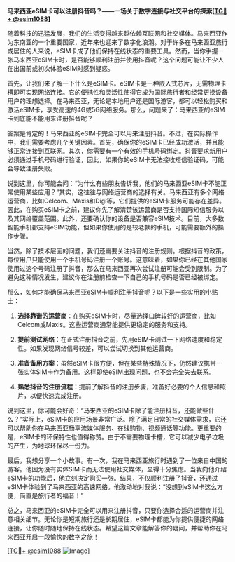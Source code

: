 **马来西亚eSIM卡可以注册抖音吗？——一场关于数字连接与社交平台的探索[[TG💪+ @esim1088](https://t.me/s/esim1088)]**

随着科技的迅猛发展，我们的生活变得越来越依赖互联网和社交媒体。马来西亚作为东南亚的一个重要国家，近年来也迎来了数字化浪潮。对于许多在马来西亚旅行或居住的人来说，eSIM卡成了他们保持在线状态的重要工具。然而，当你手握一张马来西亚eSIM卡时，是否能够顺利注册并使用抖音呢？这个问题可能让不少人在出国前或初次体验eSIM时感到疑惑。

首先，让我们来了解一下什么是eSIM卡。eSIM卡是一种嵌入式芯片，无需物理卡槽即可实现网络连接。它的便携性和灵活性使得它成为国际旅行者和经常更换设备用户的理想选择。在马来西亚，无论是本地用户还是国际游客，都可以轻松购买和激活eSIM卡，享受高速的4G或5G网络服务。那么，问题来了：马来西亚的eSIM卡到底能不能用来注册抖音呢？

答案是肯定的！马来西亚的eSIM卡完全可以用来注册抖音。不过，在实际操作中，我们需要考虑几个关键因素。首先，确保你的eSIM卡已经成功激活，并且能够正常连接到互联网。其次，你需要有一个有效的手机号码绑定。抖音要求新用户必须通过手机号码进行验证，因此，如果你的eSIM卡无法接收短信验证码，可能会导致注册失败。

说到这里，你可能会问：“为什么有些朋友告诉我，他们的马来西亚eSIM卡不能正常使用某些应用？”其实，这往往与网络运营商的选择有关。马来西亚有多个网络运营商，比如Celcom、Maxis和Digi等，它们提供的eSIM卡服务可能存在差异。因此，在购买eSIM卡之前，建议你先了解清楚该运营商是否支持国际短信服务以及其网络覆盖范围。此外，还要确认你的设备是否兼容eSIM技术。目前，大多数智能手机都支持eSIM功能，但如果你使用的是较老款的手机，可能需要额外的操作步骤。

当然，除了技术层面的问题，我们还需要关注抖音的注册规则。根据抖音的政策，每位用户只能使用一个手机号码注册一个账号。这意味着，如果你已经在其他国家使用过这个号码注册了抖音，那么在马来西亚再次尝试注册可能会受到限制。为了避免这种情况发生，建议你在注册前检查一下自己的手机号码是否已经被绑定。

那么，如何才能确保马来西亚eSIM卡顺利注册抖音呢？以下是一些实用的小贴士：

1. **选择靠谱的运营商**：在购买eSIM卡时，尽量选择口碑较好的运营商，比如Celcom或Maxis。这些运营商通常能提供更稳定的服务和支持。
   
2. **提前测试网络**：在正式注册抖音之前，先用eSIM卡测试一下网络速度和稳定性。如果发现网络信号较差，可以尝试切换到其他运营商。

3. **准备备用方案**：虽然eSIM卡很方便，但在某些特殊情况下，仍然建议携带一张实体SIM卡作为备用。这样即使eSIM出现问题，也不会完全失去联系。

4. **熟悉抖音的注册流程**：提前了解抖音的注册步骤，准备好必要的个人信息和照片，以便快速完成注册。

说到这里，你可能会好奇：“马来西亚的eSIM卡除了能注册抖音，还能做些什么？”实际上，eSIM卡的应用场景非常广泛。除了满足日常的社交媒体需求，它还可以帮助你在马来西亚畅享流媒体服务、在线购物、视频通话等功能。更重要的是，eSIM卡的环保特性也值得称赞。由于不需要物理卡槽，它可以减少电子垃圾的产生，为地球环保尽一份力。

最后，我想分享一个小故事。有一次，我在马来西亚旅行时遇到了一位来自中国的游客。他因为没有实体SIM卡而无法使用社交媒体，显得十分焦虑。当我向他介绍eSIM卡的功能后，他立刻决定购买一张。结果，不仅顺利注册了抖音，还通过eSIM卡体验到了马来西亚的高速网络。他激动地对我说：“没想到eSIM卡这么方便，简直是旅行者的福音！”

总之，马来西亚的eSIM卡完全可以用来注册抖音，只要你选择合适的运营商并注意相关细节。无论你是短期旅行还是长期居住，eSIM卡都能为你提供便捷的网络连接，让你随时随地保持在线状态。希望这篇文章能解答你的疑问，并帮助你在马来西亚开启一段愉快的数字之旅！

[[TG💪+ @esim1088](https://t.me/s/esim1088) ![Image](https://i.postimg.cc/4NQfJmqS/Snipaste-2025-05-13-00-14-12.png)]